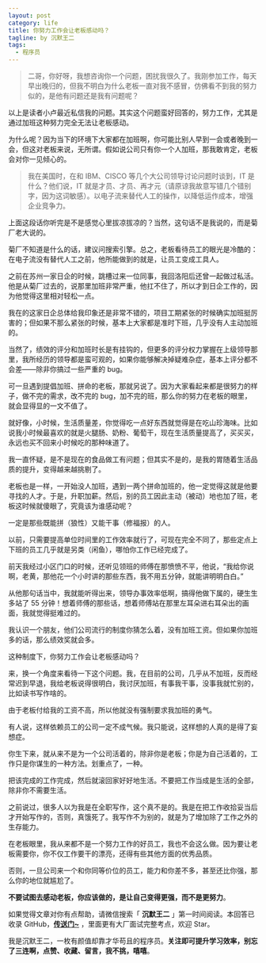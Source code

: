 ```yaml
---
layout: post
category: life
title: 你努力工作会让老板感动吗？
tagline: by 沉默王二
tags: 
  - 程序员
---
```


>二哥，你好呀，我想咨询你一个问题，困扰我很久了。我刚参加工作，每天早出晚归的，但我不明白为什么老板一直对我不感冒，仿佛看不到我的努力似的，是他有问题还是我有问题呢？


<!--more-->

以上是读者小卢最近私信我的问题。其实这个问题蛮好回答的，努力工作，尤其是通过加班这种努力完全无法让老板感动。

为什么呢？因为当下的环境下大家都在加班啊，你可能比别人早到一会或者晚到一会，但这对老板来说，无所谓。假如说公司只有你一个人加班，那我敢肯定，老板会对你一见倾心的。

>我在美国时，在和 IBM、CISCO 等几个大公司领导讨论问题时谈到，IT 是什么？他们说，IT 就是才员、才员、再才元（请原谅我故意写错几个错别字，因为这词敏感）。以电子流来替代人工的操作，以降低运作成本，增强企业竞争力。

上面这段话你听完是不是感觉心里拔凉拔凉的？当然，这句话不是我说的，而是菊厂老大说的。

菊厂不知道是什么的话，建议问搜索引擎。总之，老板看待员工的眼光是冷酷的：在电子流没有替代人工之前，他所能做到的就是，让员工变成工具人。

之前在苏州一家日企的时候，跳槽过来一位同事，我回洛阳后还曾一起做过私活。他是从菊厂过去的，说那里加班非常严重，他扛不住了，所以才到日企工作的，因为他觉得这里相对轻松一点。

我在的这家日企总体给我印象还是非常不错的，项目工期紧张的时候确实加班挺厉害的；但如果不那么紧张的时候，基本上大家都是准时下班，几乎没有人主动加班的。

当然了，绩效的评分和加班时长是有挂钩的，但更多的评分权力掌握在上级领导那里，我所经历的领导都是蛮可观的，如果你能够解决掉疑难杂症，基本上评分都不会差——除非你搞过一些严重的 bug。

可一旦遇到提倡加班、拼命的老板，那就另说了。因为大家看起来都是很努力的样子，做不完的需求，改不完的 bug，加不完的班，那么你的努力在老板的眼里，就会显得显的一文不值了。

就好像，小时候，生活质量差，你觉得吃一点好东西就觉得是在吃山珍海味。比如说我小时候最喜欢的就是火腿肠、奶粉、葡萄干，现在生活质量提高了，买买买，永远也买不回来小时候吃的那种味道了。

我一直怀疑，是不是现在的食品做工有问题；但其实不是的，是我的胃随着生活品质的提升，变得越来越挑剔了。

老板也是一样，一开始没人加班，遇到一两个拼命加班的，他一定觉得这就是他要寻找的人才。于是，升职加薪。然后，别的员工因此主动（被动）地也加了班，老板这时候就傻眼了，究竟该为谁感动呢？

一定是那些既能拼（狼性）又能干事（修福报）的人。

以前，只需要提高单位时间里的工作效率就行了，可现在完全不同了，那些定点上下班的员工几乎就是另类（闲鱼），哪怕你工作已经完成了。

前天我经过小区门口的时候，还听见领班的师傅在那愤愤不平，他说，“我给你说啊，老黄，那他花一个小时讲的那些东西，我不用五分钟，就能讲明明白白。”

从他那句话当中，我就能听得出来，领导办事效率低啊，搞得他做下属的，硬生生多站了 55 分钟！想着师傅的那些话，想着师傅站在那里左耳朵进右耳朵出的画面，我就觉得挺难过的。

我认识一个朋友，他们公司流行的制度你猜怎么着，没有加班工资。但如果你加班多的话，那么绩效奖就会多。

这种制度下，你努力工作会让老板感动吗？

来，换一个角度来看待一下这个问题。我，在目前的公司，几乎从不加班，反而经常迟到早退，我给老板说得很明白，我讨厌加班，有事我干事，没事我就忙别的，比如读书写作啥的。

由于老板付给我的工资不高，所以他就没有强制要求我加班的勇气。

有人说，这样依赖员工的公司一定不成气候。我只能说，这样想的人真的是得了妄想症。

你生下来，就从来不是为一个公司活着的，除非你是老板；你是为自己活着的，工作只是你谋生的一种方法。划重点了，一种。

把该完成的工作完成，然后就滚回家好好地生活。不要把工作当成是生活的全部，除非你不需要生活。



之前说过，很多人以为我是在全职写作，这个真不是的。我是在把工作收拾妥当后才开始写作的，否则，真饿死了。我写作不为别的，就是为了增加除了工作之外的生存能力。

在老板眼里，我从来都不是一个努力工作的好员工，我也不会这么做。因为要让老板需要你，你不仅工作要干的漂亮，还得有些其他方面的优秀品质。

否则，一旦公司来一个和你同等价位的员工，能力和你差不多，甚至还比你强，那么你的地位就尴尬了。


**不要试图去感动老板，你应该做的，是让自己变得更强，而不是更努力**。

如果觉得文章对你有点帮助，请微信搜索「 **沉默王二** 」第一时间阅读。本回答已收录 GitHub，[**传送门~**](https://github.com/qinggee/itwanger.github.io) ，里面更有大厂面试完整考点，欢迎 Star。

我是沉默王二，一枚有颜值却靠才华苟且的程序员。**关注即可提升学习效率，别忘了三连啊，点赞、收藏、留言，我不挑，嘻嘻**。